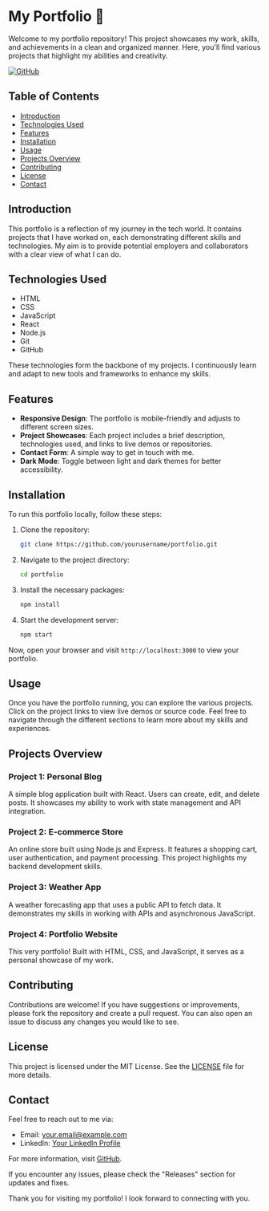 # My Portfolio 🌟

Welcome to my portfolio repository! This project showcases my work, skills, and achievements in a clean and organized manner. Here, you'll find various projects that highlight my abilities and creativity. 

[![GitHub](https://img.shields.io/badge/Visit%20GitHub-https://github.com-blue)](https://github.com)

## Table of Contents

- [Introduction](#introduction)
- [Technologies Used](#technologies-used)
- [Features](#features)
- [Installation](#installation)
- [Usage](#usage)
- [Projects Overview](#projects-overview)
- [Contributing](#contributing)
- [License](#license)
- [Contact](#contact)

## Introduction

This portfolio is a reflection of my journey in the tech world. It contains projects that I have worked on, each demonstrating different skills and technologies. My aim is to provide potential employers and collaborators with a clear view of what I can do.

## Technologies Used

- HTML
- CSS
- JavaScript
- React
- Node.js
- Git
- GitHub

These technologies form the backbone of my projects. I continuously learn and adapt to new tools and frameworks to enhance my skills.

## Features

- **Responsive Design**: The portfolio is mobile-friendly and adjusts to different screen sizes.
- **Project Showcases**: Each project includes a brief description, technologies used, and links to live demos or repositories.
- **Contact Form**: A simple way to get in touch with me.
- **Dark Mode**: Toggle between light and dark themes for better accessibility.

## Installation

To run this portfolio locally, follow these steps:

1. Clone the repository:
   ```bash
   git clone https://github.com/yourusername/portfolio.git
   ```

2. Navigate to the project directory:
   ```bash
   cd portfolio
   ```

3. Install the necessary packages:
   ```bash
   npm install
   ```

4. Start the development server:
   ```bash
   npm start
   ```

Now, open your browser and visit `http://localhost:3000` to view your portfolio.

## Usage

Once you have the portfolio running, you can explore the various projects. Click on the project links to view live demos or source code. Feel free to navigate through the different sections to learn more about my skills and experiences.

## Projects Overview

### Project 1: Personal Blog

A simple blog application built with React. Users can create, edit, and delete posts. It showcases my ability to work with state management and API integration.

### Project 2: E-commerce Store

An online store built using Node.js and Express. It features a shopping cart, user authentication, and payment processing. This project highlights my backend development skills.

### Project 3: Weather App

A weather forecasting app that uses a public API to fetch data. It demonstrates my skills in working with APIs and asynchronous JavaScript.

### Project 4: Portfolio Website

This very portfolio! Built with HTML, CSS, and JavaScript, it serves as a personal showcase of my work.

## Contributing

Contributions are welcome! If you have suggestions or improvements, please fork the repository and create a pull request. You can also open an issue to discuss any changes you would like to see.

## License

This project is licensed under the MIT License. See the [LICENSE](LICENSE) file for more details.

## Contact

Feel free to reach out to me via:

- Email: your.email@example.com
- LinkedIn: [Your LinkedIn Profile](https://www.linkedin.com/in/yourprofile)

For more information, visit [GitHub](https://github.com).

If you encounter any issues, please check the "Releases" section for updates and fixes. 

Thank you for visiting my portfolio! I look forward to connecting with you.